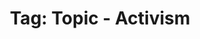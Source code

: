 ---
layout: portfolio
title: 'Tag: Topic - Activism'
permalink: /portfolio/tags/topic/activism
type: tag
uid: activism
pagination:
    enabled: true
    tag: [activism]
---